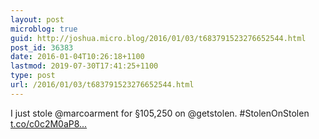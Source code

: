 ```yaml
---
layout: post
microblog: true
guid: http://joshua.micro.blog/2016/01/03/t683791523276652544.html
post_id: 36383
date: 2016-01-04T10:26:18+1100
lastmod: 2019-07-30T17:41:25+1100
type: post
url: /2016/01/03/t683791523276652544.html
---
```

I just stole @marcoarment for §105,250 on @getstolen. #StolenOnStolen [t.co/c0c2M0aP8...](https://t.co/c0c2M0aP8s)
